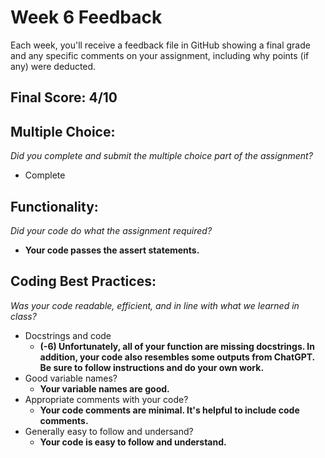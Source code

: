 # Week 6 Feedback
Each week, you'll receive a feedback file in GitHub showing a final grade and any specific comments on your assignment, including why points (if any) were deducted.

## Final Score: 4/10

## Multiple Choice:
_Did you complete and submit the multiple choice part of the assignment?_
* Complete

## Functionality: 
_Did your code do what the assignment required?_
* **Your code passes the assert statements.**

## Coding Best Practices:
_Was your code readable, efficient, and in line with what we learned in class?_
* Docstrings and code
  * **(-6) Unfortunately, all of your function are missing docstrings. In addition, your code also resembles some outputs from ChatGPT. Be sure to follow instructions and do your own work.**  
* Good variable names?
  * **Your variable names are good.**
* Appropriate comments with your code?
  * **Your code comments are minimal. It's helpful to include code comments.**
* Generally easy to follow and undersand?
  * **Your code is easy to follow and understand.**
